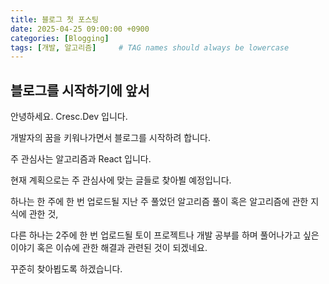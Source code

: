 ```yaml
---
title: 블로그 첫 포스팅
date: 2025-04-25 09:00:00 +0900
categories: [Blogging]
tags: [개발, 알고리즘]     # TAG names should always be lowercase
---
```


## 블로그를 시작하기에 앞서

안녕하세요. Cresc.Dev 입니다.

개발자의 꿈을 키워나가면서 블로그를 시작하려 합니다.

주 관심사는 알고리즘과 React 입니다.

현재 계획으로는 주 관심사에 맞는 글들로 찾아뵐 예정입니다.

하나는 한 주에 한 번 업로드될 지난 주 풀었던 알고리즘 풀이 혹은 알고리즘에 관한 지식에 관한 것,

다른 하나는 2주에 한 번 업로드될 토이 프로젝트나 개발 공부를 하며 풀어나가고 싶은 이야기 혹은 이슈에 관한 해결과 관련된 것이 되겠네요.

꾸준히 찾아뵙도록 하겠습니다.
